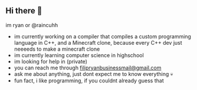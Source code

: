 ## Hi there 👋

im ryan or @raincuhh

- im currently working on a compiler that compiles a custom programming language in C++, and a Minecraft clone, because every C++ dev just neeeeds to make a minecraft clone
- im currently learning computer science in highschool
- im looking for help in (private)
- you can reach me through filipryanbusinessmail@gmail.com
- ask me about anything, just dont expect me to know everything 💀
- fun fact, i like programming, if you couldnt already guess that

<!--
**raincuhh/raincuhh** is a ✨ _special_ ✨ repository because its `README.md` (this file) appears on your GitHub profile.

Here are some ideas to get you started:

- 🔭 I’m currently working on ...
- 🌱 I’m currently learning ...
- 👯 I’m looking to collaborate on ...
- 🤔 I’m looking for help with ...
- 💬 Ask me about ...
- 📫 How to reach me: ...
- 😄 Pronouns: ...
- ⚡ Fun fact: ...
-->
